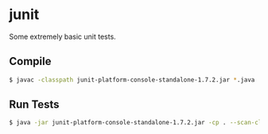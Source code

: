 # junit

Some extremely basic unit tests.

## Compile

```sh
$ javac -classpath junit-platform-console-standalone-1.7.2.jar *.java
```

## Run Tests

```sh
$ java -jar junit-platform-console-standalone-1.7.2.jar -cp . --scan-classpath
```
